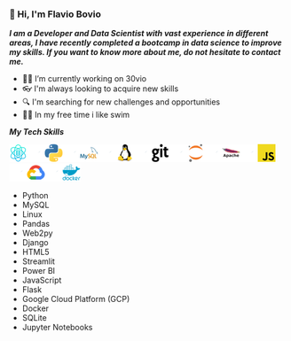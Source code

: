 ### 👋 Hi, I'm Flavio Bovio


***I am a Developer and Data Scientist with vast experience in different areas, I have recently completed a bootcamp in data science to improve my skills. If you want to know more about me, do not hesitate to contact me.***

- :scientist: I’m currently working on 30vio
- :eyeglasses: I'm always looking to acquire new skills
- :mag: I'm searching for new challenges and opportunities
- :swimming_man: In my free time i like swim

***My Tech Skills***

![Alt text](icons/data-science.png)![Alt text](icons/blank.png)![Alt text](icons/python.png)![Alt text](icons/blank.png)![Alt text](icons/mysql.png)![Alt text](icons/blank.png)![Alt text](icons/linux.png)![Alt text](icons/blank.png)![Alt text](icons/git.png)![Alt text](icons/blank.png)![Alt text](icons/jupyter.png)![Alt text](icons/blank.png)![Alt text](icons/apache.png)![Alt text](icons/blank.png)![Alt text](icons/javascript.png)![Alt text](icons/blank.png)![Alt text](icons/google-cloud.png)![Alt text](icons/blank.png)![Alt text](icons/docker.png)    
- Python
- MySQL
- Linux
- Pandas
- Web2py
- Django
- HTML5
- Streamlit
- Power BI
- JavaScript
- Flask
- Google Cloud Platform (GCP)
- Docker
- SQLite
- Jupyter Notebooks






<!--
**flaviobovio/flaviobovio** is a ✨ _special_ ✨ repository because its `README.md` (this file) appears on your GitHub profile.

Here are some ideas to get you started:

- 🔭 I’m currently working on ...
- 🌱 I’m currently learning ...
- 👯 I’m looking to collaborate on ...
- 🤔 I’m looking for help with ...
- 💬 Ask me about ...
- 📫 How to reach me: ...
- 😄 Pronouns: ...
- ⚡ Fun fact: ...
-->
